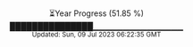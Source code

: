<p align="center">
⏳Year Progress (51.85 %) <br>
███████████████▁▁▁▁▁▁▁▁▁▁▁▁▁▁▁ <br>
<sub>Updated: Sun, 09 Jul 2023 06:22:35 GMT</sub>
</p>


